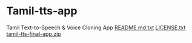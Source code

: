 # Tamil-tts-app
Tamil Text-to-Speech &amp; Voice Cloning App
[README.md.txt](https://github.com/user-attachments/files/20496362/README.md.txt)
[LICENSE.txt](https://github.com/user-attachments/files/20496376/LICENSE.txt)
[tamil-tts-final-app.zip](https://github.com/user-attachments/files/20496379/tamil-tts-final-app.zip)
